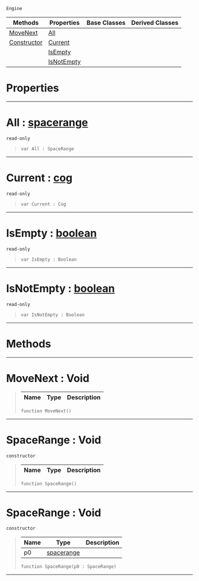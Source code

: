  `Engine`

|Methods|Properties|Base Classes|Derived Classes|
|---|---|---|---|
|[ MoveNext](https://github.com/PlasmaEngine/PlasmaDocs/blob/master/code_reference/class_reference/spacerange.markdown#movenext-void)|[ All](https://github.com/PlasmaEngine/PlasmaDocs/blob/master/code_reference/class_reference/spacerange.markdown#all-plasma-engine-document)| | |
|[ Constructor](https://github.com/PlasmaEngine/PlasmaDocs/blob/master/code_reference/class_reference/spacerange.markdown#spacerange-void)|[ Current](https://github.com/PlasmaEngine/PlasmaDocs/blob/master/code_reference/class_reference/spacerange.markdown#current-plasma-engine-docu)| | |
| |[ IsEmpty](https://github.com/PlasmaEngine/PlasmaDocs/blob/master/code_reference/class_reference/spacerange.markdown#isempty-plasma-engine-docu)| | |
| |[ IsNotEmpty](https://github.com/PlasmaEngine/PlasmaDocs/blob/master/code_reference/class_reference/spacerange.markdown#isnotempty-plasma-engine-d)| | |


 #  Properties


---  
 #  All : [spacerange](https://github.com/PlasmaEngine/PlasmaDocs/blob/master/code_reference/class_reference/spacerange.markdown)

 `read-only`

> 
> ``` lang=cpp, name=Lightning
> var All : SpaceRange


---  
 #  Current : [cog](https://github.com/PlasmaEngine/PlasmaDocs/blob/master/code_reference/class_reference/cog.markdown)

 `read-only`

> 
> ``` lang=cpp, name=Lightning
> var Current : Cog


---  
 #  IsEmpty : [boolean](https://github.com/PlasmaEngine/PlasmaDocs/blob/master/code_reference/lightning_base_types/boolean.markdown)

 `read-only`

> 
> ``` lang=cpp, name=Lightning
> var IsEmpty : Boolean


---  
 #  IsNotEmpty : [boolean](https://github.com/PlasmaEngine/PlasmaDocs/blob/master/code_reference/lightning_base_types/boolean.markdown)

 `read-only`

> 
> ``` lang=cpp, name=Lightning
> var IsNotEmpty : Boolean


---  
 #  Methods


---  
 #  MoveNext : Void

> 
> |Name|Type|Description|
> |---|---|---|
> ``` lang=cpp, name=Lightning
> function MoveNext()
> ``` 


---  
 #  SpaceRange : Void

 `constructor`

> 
> |Name|Type|Description|
> |---|---|---|
> ``` lang=cpp, name=Lightning
> function SpaceRange()
> ``` 


---  
 #  SpaceRange : Void

 `constructor`

> 
> |Name|Type|Description|
> |---|---|---|
> |p0|[spacerange](https://github.com/PlasmaEngine/PlasmaDocs/blob/master/code_reference/class_reference/spacerange.markdown)| |
> ``` lang=cpp, name=Lightning
> function SpaceRange(p0 : SpaceRange)
> ``` 


---  
 

 